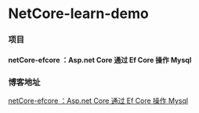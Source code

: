 # NetCore-learn-demo

### 项目
#### netCore-efcore ：Asp.net Core 通过 Ef Core 操作 Mysql

### 博客地址
[netCore-efcore ：Asp.net Core 通过 Ef Core 操作 Mysql](http://www.cnblogs.com/nbfujx/p/8029837.html)
